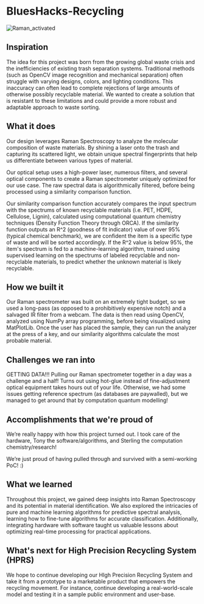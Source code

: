 # BluesHacks-Recycling

![Raman_activated](https://github.com/user-attachments/assets/d33ed4e2-9ff8-4625-9d5c-678265b2cc36)

## Inspiration
The idea for this project was born from the growing global waste crisis and the inefficiencies of existing trash separation systems. Traditional methods (such as OpenCV image recognition and mechanical separation) often struggle with varying designs, colors, and lighting conditions. This inaccuracy can often lead to complete rejections of large amounts of otherwise possibly recyclable material. We wanted to create a solution that is resistant to these limitations and could provide a more robust and adaptable approach to waste sorting.  

## What it does
Our design leverages Raman Spectroscopy to analyze the molecular composition of waste materials. By shining a laser onto the trash and capturing its scattered light, we obtain unique spectral fingerprints that help us differentiate between various types of material. 

Our optical setup uses a high-power laser, numerous filters, and several optical components to create a Raman spectrometer uniquely optimized for our use case. The raw spectral data is algorithmically filtered, before being processed using a similarity comparison function. 

Our similarity comparison function accurately compares the input spectrum with the spectrums of known recyclable materials (i.e. PET, HDPE, Cellulose, Lignin), calculated using computational quantum chemistry techniques (Density Function Theory through ORCA). If the similarity function outputs an R^2 (goodness of fit indicator) value of over 95% (typical chemical benchmark), we are confident the item is a specific type of waste and will be sorted accordingly. If the R^2 value is below 95%, the item's spectrum is fed to a machine-learning algorithm, trained using supervised learning on the spectrums of labeled recyclable and non-recyclable materials, to predict whether the unknown material is likely recyclable. 

## How we built it
Our Raman spectrometer was built on an extremely tight budget, so we used a long-pass (as opposed to a prohibitively expensive notch) and a salvaged IR filter from a webcam. 
The data is then read using OpenCV, analyzed using NumPy array programming, before being visualized using MatPlotLib. 
Once the user has placed the sample, they can run the analyzer at the press of a key, and our similarity algorithms calculate the most probable material.

## Challenges we ran into
GETTING DATA!!! Pulling our Raman spectrometer together in a day was a challenge and a half! Turns out using hot-glue instead of fine-adjustment optical equipment takes hours out of your life.
Otherwise, we had some issues getting reference spectrum (as databases are paywalled), but we managed to get around that by computation quantum modelling!

## Accomplishments that we're proud of
We’re really happy with how this project turned out. I took care of the hardware, Tony the software/algorithms, and Sterling the computation chemistry/research! 

We’re just proud of having pulled through and survived with a semi-working PoC! :)

## What we learned
Throughout this project, we gained deep insights into Raman Spectroscopy and its potential in material identification. We also explored the intricacies of pure and machine learning algorithms for predictive spectral analysis, learning how to fine-tune algorithms for accurate classification. Additionally, integrating hardware with software taught us valuable lessons about optimizing real-time processing for practical applications.  

## What's next for High Precision Recycling System (HPRS) 
We hope to continue developing our HIgh Precision Recycling System and take it from a prototype to a marketable product that empowers the recycling movement. For instance, continue developing a real-world-scale model and testing it in a sample public environment and user-base. 

